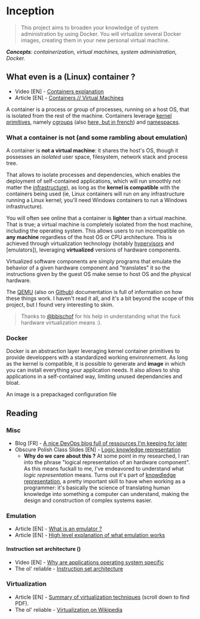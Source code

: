 # Inception

> This project aims to broaden your knowledge of system administration by using Docker. You will virtualize several Docker images, creating them in your new personal virtual machine.

***Concepts**: containerization, virtual machines, system administration, Docker.*

## What even is a (Linux) container ?

- Video [EN] - [Containers explanation](https://youtu.be/0qotVMX-J5s?feature=shared)
- Article [EN] - [Containers // Virtual Machines](https://www.ibm.com/think/topics/containers-vs-vms)

A container is a process or group of processes, running on a host OS, that is isolated from the rest of the machine. Containers leverage [kernel primitives](https://www.youtube.com/watch?v=x1npPrzyKfs), namely [cgroups](https://man7.org/linux/man-pages/man7/cgroups.7.html) (also [here, but in french](https://blog.stephane-robert.info/docs/admin-serveurs/linux/cgroups/)) and [namespaces](https://www.man7.org/linux/man-pages/man7/namespaces.7.html).

### What a container is not (and some rambling about emulation)

A container is **not a virtual machine**: it shares the host's OS, though it possesses an *isolated* user space, filesystem, network stack and process tree.

That allows to isolate processes and dependencies, which enables the deployment of self-contained applications, which will run smoothly not matter the [infrastructure](https://www.techtarget.com/searchdatacenter/definition/infrastructure)), as long as the **kernel is compatible** with the containers being used (ie, Linux containers will run on any infrastructure running a Linux kernel; you'll need Windows containers to run a Windows infrastructure).

You will often see online that a container is **lighter** than a virtual machine. That is true; a virtual machine is completely isolated from the host machine, including the operating system. This allows users to run incompatible on **any machine** regardless of the host OS or CPU architecture. This is achieved through virtualization technology (notably [hypervisors](https://blackberry.qnx.com/content/dam/qnx/whitepapers/2017/what-is-a-hypervisor-and-how-does-it-work-pt1.pdf) and [emulators]), leveraging **virtualized** versions of hardware components.

Virtualized software components are simply programs that emulate the behavior of a given hardware component and "translates" it so the instructions given by the guest OS make sense to host OS and the physical hardware.

The [QEMU](https://www.qemu.org/docs/master/about/index.html) (also on [Github](https://github.com/qemu/qemu)) documentation is full of information on how these things work. I haven't read it all, and it's a bit beyond the scope of this project, but I found very interesting to skim.

> Thanks to [@bbischof](https://github.com/B-Bischoff) for his help in understanding what the fuck hardware virtualization means :).

### Docker

Docker is an abstraction layer leveraging kernel container primitives to provide developpers with a standardized working environnement. As long as the kernel is compatible, it is possible to generate and **image** in which you can install everything your application needs. It also allows to ship applications in a self-contained way, limiting unused dependancies and bloat.

An image is a prepackaged configuration file 



## Reading

### Misc

- Blog [FR] - [A nice DevOps blog full of ressources I'm keeping for later](https://blog.stephane-robert.info/)
- Obscure Polish Class Slides [EN] - [Logic knowledge representation](https://www.mimuw.edu.pl/~wjaworski/RW/1_logika_eng.pdf)
  - **Why do we care about this ?** At some point in my researched, I ran into the phrase "logical representation of an hardware component". As this means fuckall to me, I've endeavored to understand what *logic representation* means. Turns out it's part of [knowdledge representation](https://en.wikipedia.org/wiki/Knowledge_representation_and_reasoning), a pretty important skill to have when working as a programmer: it's basically the science of translating human knowledge into something a computer can understand, making the design and construction of complex systems easier.

### Emulation

- Article [EN] - [What is an emulator ?](https://www.historytools.org/docs/what-is-an-emulator)
- Article [EN] - [High level explanation of what emulation works](https://www.historytools.org/docs/how-does-emulation-work)

#### Instruction set architecture ()

- Video [EN] - [Why are applications operating system specific](https://youtu.be/eP_P4KOjwhs?feature=shared)
- The ol' reliable - [Instruction set architecture](https://en.wikipedia.org/wiki/Instruction_set_architecture)

### Virtualization

- Article [EN] - [Summary of virtualization techniques](https://www.sciencedirect.com/science/article/pii/S2212017312002587?ref=pdf_download&fr=RR-2&rr=93f13af21fe727a6) (scroll down to find PDF).
- The ol' reliable - [Virtualization on Wikipedia](https://en.wikipedia.org/wiki/Virtualization)
